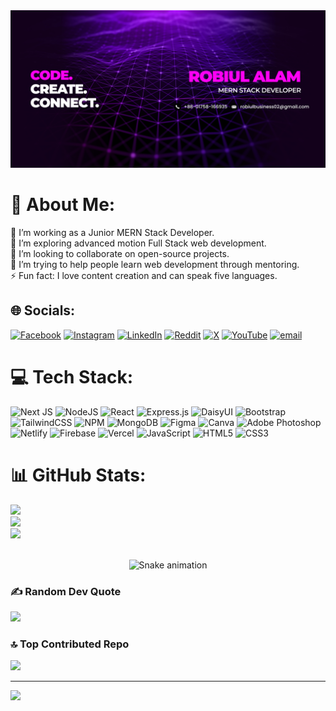 <a href="https://www.linkedin.com/in/shopneel10/">
<img src="https://raw.githubusercontent.com/robiulalam02/robiulalam02/main/images/robiul-alam-github.jpg" />
</a>

# 💫 About Me:
🔭 I’m working as a Junior MERN Stack Developer.<br>🌱 I’m exploring advanced motion Full Stack web development.<br>👯 I’m looking to collaborate on open-source projects.<br>🤔 I’m trying to help people learn web development through mentoring.<br>⚡ Fun fact: I love content creation and can speak five languages.


## 🌐 Socials:
[![Facebook](https://img.shields.io/badge/Facebook-%231877F2.svg?logo=Facebook&logoColor=white)](https://facebook.com/shopneel10) [![Instagram](https://img.shields.io/badge/Instagram-%23E4405F.svg?logo=Instagram&logoColor=white)](https://instagram.com/shopneel_10) [![LinkedIn](https://img.shields.io/badge/LinkedIn-%230077B5.svg?logo=linkedin&logoColor=white)](https://linkedin.com/in/shopneel10) [![Reddit](https://img.shields.io/badge/Reddit-%23FF4500.svg?logo=Reddit&logoColor=white)](https://reddit.com/user/Repulsive_Wedding948) [![X](https://img.shields.io/badge/X-black.svg?logo=X&logoColor=white)](https://x.com/shopneel_10) [![YouTube](https://img.shields.io/badge/YouTube-%23FF0000.svg?logo=YouTube&logoColor=white)](https://youtube.com/@@shopneel10) [![email](https://img.shields.io/badge/Email-D14836?logo=gmail&logoColor=white)](mailto:robiulbusiness02@gmail.com) 

# 💻 Tech Stack:
![Next JS](https://img.shields.io/badge/Next-black?style=for-the-badge&logo=next.js&logoColor=white) ![NodeJS](https://img.shields.io/badge/node.js-6DA55F?style=for-the-badge&logo=node.js&logoColor=white) ![React](https://img.shields.io/badge/react-%2320232a.svg?style=for-the-badge&logo=react&logoColor=%2361DAFB) ![Express.js](https://img.shields.io/badge/express.js-%23404d59.svg?style=for-the-badge&logo=express&logoColor=%2361DAFB) ![DaisyUI](https://img.shields.io/badge/daisyui-5A0EF8?style=for-the-badge&logo=daisyui&logoColor=white) ![Bootstrap](https://img.shields.io/badge/bootstrap-%238511FA.svg?style=for-the-badge&logo=bootstrap&logoColor=white) ![TailwindCSS](https://img.shields.io/badge/tailwindcss-%2338B2AC.svg?style=for-the-badge&logo=tailwind-css&logoColor=white) ![NPM](https://img.shields.io/badge/NPM-%23CB3837.svg?style=for-the-badge&logo=npm&logoColor=white) ![MongoDB](https://img.shields.io/badge/MongoDB-%234ea94b.svg?style=for-the-badge&logo=mongodb&logoColor=white) ![Figma](https://img.shields.io/badge/figma-%23F24E1E.svg?style=for-the-badge&logo=figma&logoColor=white) ![Canva](https://img.shields.io/badge/Canva-%2300C4CC.svg?style=for-the-badge&logo=Canva&logoColor=white) ![Adobe Photoshop](https://img.shields.io/badge/adobe%20photoshop-%2331A8FF.svg?style=for-the-badge&logo=adobe%20photoshop&logoColor=white) ![Netlify](https://img.shields.io/badge/netlify-%23000000.svg?style=for-the-badge&logo=netlify&logoColor=#00C7B7) ![Firebase](https://img.shields.io/badge/firebase-%23039BE5.svg?style=for-the-badge&logo=firebase) ![Vercel](https://img.shields.io/badge/vercel-%23000000.svg?style=for-the-badge&logo=vercel&logoColor=white) ![JavaScript](https://img.shields.io/badge/javascript-%23323330.svg?style=for-the-badge&logo=javascript&logoColor=%23F7DF1E) ![HTML5](https://img.shields.io/badge/html5-%23E34F26.svg?style=for-the-badge&logo=html5&logoColor=white) ![CSS3](https://img.shields.io/badge/css3-%231572B6.svg?style=for-the-badge&logo=css3&logoColor=white)
# 📊 GitHub Stats:
![](https://github-readme-stats.vercel.app/api?username=robiulalam02&theme=highcontrast&hide_border=false&include_all_commits=true&count_private=false)<br/>
![](https://nirzak-streak-stats.vercel.app/?user=robiulalam02&theme=highcontrast&hide_border=false)<br/>
![](https://github-readme-stats.vercel.app/api/top-langs/?username=robiulalam02&theme=highcontrast&hide_border=false&include_all_commits=true&count_private=false&layout=compact)

<br>
<!-- Snake Game Repo View -->

<div align="center">
  <img src="https://profile-readme-generator.com/assets/snake.svg" alt="Snake animation" />
</div>

### ✍️ Random Dev Quote
![](https://quotes-github-readme.vercel.app/api?type=horizontal&theme=radical)

### 🔝 Top Contributed Repo
![](https://github-contributor-stats.vercel.app/api?username=robiulalam02&limit=5&theme=dark&combine_all_yearly_contributions=true)

---
[![](https://visitcount.itsvg.in/api?id=robiulalam02&icon=0&color=0)](https://visitcount.itsvg.in)

<!-- Proudly created with GPRM ( https://gprm.itsvg.in ) -->
